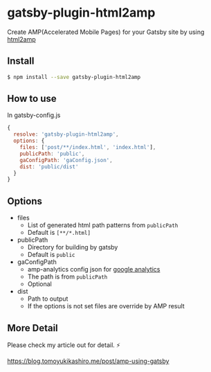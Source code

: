 
# gatsby-plugin-html2amp

Create AMP(Accelerated Mobile Pages) for your Gatsby site by using [html2amp](https://github.com/tomoyukikashiro/html2amp)

## Install

```bash
$ npm install --save gatsby-plugin-html2amp
```

## How to use

In gatsby-config.js
```js
{
  resolve: 'gatsby-plugin-html2amp',
  options: {
    files: ['post/**/index.html', 'index.html'],
    publicPath: 'public',
    gaConfigPath: 'gaConfig.json',
    dist: 'public/dist'
  }
}
```

## Options

- files
  - List of generated html path patterns from `publicPath`
  - Default is `[**/*.html]`
- publicPath
  - Directory for building by gatsby
  - Default is `public`
- gaConfigPath
  - amp-analytics config json for [google analytics](https://www.ampproject.org/docs/analytics/analytics-vendors)
  - The path is from `publicPath`
  - Optional
- dist
  - Path to output
  - If the options is not set files are override by AMP result

## More Detail

Please check my article out for detail. ⚡

https://blog.tomoyukikashiro.me/post/amp-using-gatsby
